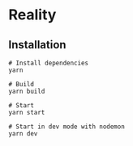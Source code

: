 # Reality

## Installation

```
# Install dependencies
yarn

# Build
yarn build

# Start
yarn start

# Start in dev mode with nodemon
yarn dev
```
